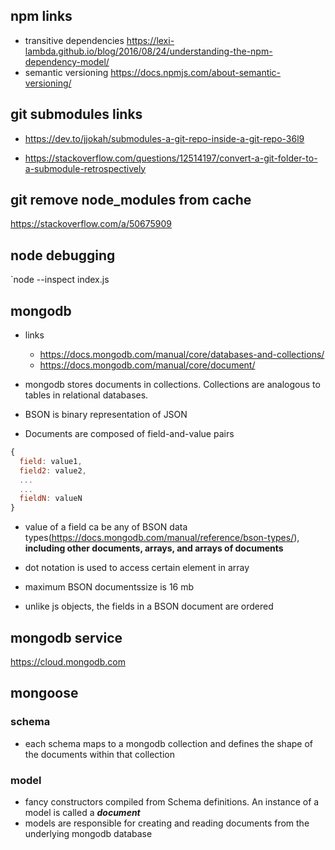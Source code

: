 ## npm links

- transitive dependencies https://lexi-lambda.github.io/blog/2016/08/24/understanding-the-npm-dependency-model/
- semantic versioning https://docs.npmjs.com/about-semantic-versioning/

## git submodules links

- https://dev.to/jjokah/submodules-a-git-repo-inside-a-git-repo-36l9

- https://stackoverflow.com/questions/12514197/convert-a-git-folder-to-a-submodule-retrospectively

## git remove node_modules from cache

https://stackoverflow.com/a/50675909

## node debugging

`node --inspect index.js

## mongodb

- links

  - https://docs.mongodb.com/manual/core/databases-and-collections/
  - https://docs.mongodb.com/manual/core/document/

- mongodb stores documents in collections. Collections are analogous to tables in relational databases.

- BSON is binary representation of JSON
- Documents are composed of field-and-value pairs

```javascript
{
  field: value1,
  field2: value2,
  ...
  ...
  fieldN: valueN
}
```

- value of a field ca be any of BSON data types(https://docs.mongodb.com/manual/reference/bson-types/), **including other documents, arrays, and arrays of documents**

- dot notation is used to access certain element in array
- maximum BSON documentssize is 16 mb
- unlike js objects, the fields in a BSON document are ordered

## mongodb service

https://cloud.mongodb.com

## mongoose

### schema

- each schema maps to a mongodb collection and defines the shape of the documents within that collection

### model

- fancy constructors compiled from Schema definitions. An instance of a model is called a **_document_**
- models are responsible for creating and reading documents from the underlying mongodb database
